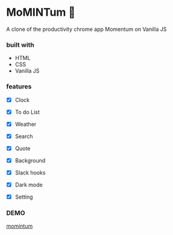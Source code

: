 # MoMINTum 🍃 

A clone of the productivity chrome app Momentum on Vanilla JS


### built with

- HTML
- CSS
- Vanilla JS


### features

- [x] Clock
- [x] To do List
- [x] Weather
- [x] Search
- [x] Quote
- [x] Background
- [x] Slack hooks
- [x] Dark mode
- [x] Setting


### DEMO
[momintum](https://butt3r.github.io/momintum/)


